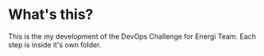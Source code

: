 # What's this?

This is the my development of the DevOps Challenge for Energi Team.
Each step is inside it's own folder.